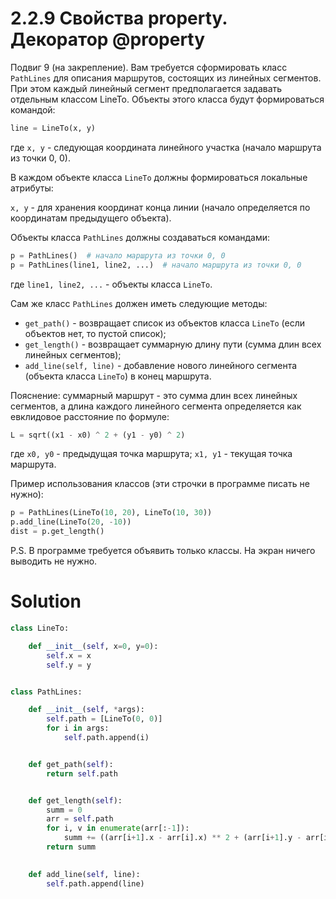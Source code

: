 # 2.2.9 Свойства property. Декоратор @property

Подвиг 9 (на закрепление). Вам требуется сформировать класс `PathLines` для описания маршрутов, состоящих из линейных
сегментов. При этом каждый линейный сегмент предполагается задавать отдельным классом LineTo. Объекты этого класса будут
формироваться командой:

```python
line = LineTo(x, y)
```

где `x, y` - следующая координата линейного участка (начало маршрута из точки 0, 0).

В каждом объекте класса `LineTo` должны формироваться локальные атрибуты:

`x, y` - для хранения координат конца линии (начало определяется по координатам предыдущего объекта).

Объекты класса `PathLines` должны создаваться командами:

```python
p = PathLines()  # начало маршрута из точки 0, 0
p = PathLines(line1, line2, ...)  # начало маршрута из точки 0, 0
```

где `line1, line2, ...` - объекты класса `LineTo`.

Сам же класс `PathLines` должен иметь следующие методы:

- `get_path()` - возвращает список из объектов класса `LineTo` (если объектов нет, то пустой список);
- `get_length()` - возвращает суммарную длину пути (сумма длин всех линейных сегментов);
- `add_line(self, line)` - добавление нового линейного сегмента (объекта класса `LineTo`) в конец маршрута.

Пояснение: суммарный маршрут - это сумма длин всех линейных сегментов, а длина каждого линейного сегмента определяется
как евклидовое расстояние по формуле:

```python
L = sqrt((x1 - x0) ^ 2 + (y1 - y0) ^ 2)
```

где `x0, y0` - предыдущая точка маршрута; `x1, y1` - текущая точка маршрута.

Пример использования классов (эти строчки в программе писать не нужно):

```python
p = PathLines(LineTo(10, 20), LineTo(10, 30))
p.add_line(LineTo(20, -10))
dist = p.get_length()
```

P.S. В программе требуется объявить только классы. На экран ничего выводить не нужно.

# Solution

```python
class LineTo:

    def __init__(self, x=0, y=0):
        self.x = x
        self.y = y


class PathLines:

    def __init__(self, *args):
        self.path = [LineTo(0, 0)]
        for i in args:
            self.path.append(i)


    def get_path(self):
        return self.path


    def get_length(self):
        summ = 0
        arr = self.path
        for i, v in enumerate(arr[:-1]):
            summ += ((arr[i+1].x - arr[i].x) ** 2 + (arr[i+1].y - arr[i].y) ** 2) ** 0.5
        return summ

    
    def add_line(self, line):
        self.path.append(line)
```